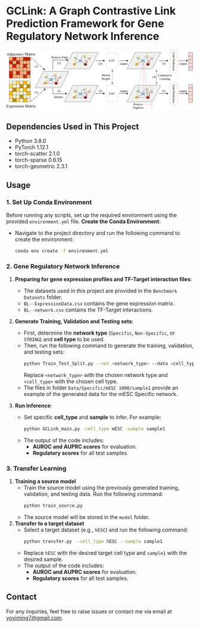 # GCLink: A Graph Contrastive Link Prediction Framework for Gene Regulatory Network Inference
![Network Structure](Figure/pipeline.png)
## Dependencies Used in This Project
- Python 3.8.0
- PyTorch 1.12.1
- torch-scatter 2.1.0
- torch-sparse 0.6.15
- torch-geometric 2.3.1

## Usage
### 1. Set Up Conda Environment
Before running any scripts, set up the required environment using the provided `environment.yml` file.
**Create the Conda Environment**:
   - Navigate to the project directory and run the following command to create the environment:
     ```bash
     conda env create -f environment.yml
     ```
### 2. Gene Regulatory Network Inference
1. **Preparing for gene expression profiles and TF-Target interaction files**:
   - The datasets used in this project are provided in the `Benchmark Datasets` folder. 
   - `BL--ExpressionData.csv` contains the gene expression matrix.
   - `BL--network.csv` contains the TF-Target interactions.

2. **Generate Training, Validation and Testing sets**:
   - First, determine the **network type** (`Specific`, `Non-Specific`, or `STRING`) and **cell type** to be used.
   - Then, run the following command to generate the training, validation, and testing sets:
     ```bash
     python Train_Test_Split.py --net <network_type> --data <cell_type>
     ```
     Replace `<network_type>` with the chosen network type and `<cell_type>` with the chosen cell type.
   - The files in folder `Data/Specific/mESC 1000/sample1` provide an example of the generated data for the mESC Specific network.
3. **Run Inference**:
   - Set specific **cell_type** and **sample** to infer. For example:
     ```bash
     python GCLink_main.py -cell_type mESC -sample sample1
     ```
   - The output of the code includes:
     - **AUROC and AUPRC scores** for evaluation.
     - **Regulatory scores** for all test samples.
### 3. Transfer Learning
1. **Training a source model**
   - Train the source model using the previously generated training, validation, and testing data. Run the following command:
     ```bash
     python train_source.py
     ```
   - The source model will be stored in the `model` folder.
2. **Transfer to a target dataset**
   - Select a target dataset (e.g., `hESC`) and run the following command:
     ```bash
     python transfer.py --cell_type hESC --sample sample1
     ```
   - Replace `hESC` with the desired target cell type and `sample1` with the desired sample.
   - The output of the code includes:
     - **AUROC and AUPRC scores** for evaluation.
     - **Regulatory scores** for all test samples.
## Contact
For any inquiries, feel free to raise issues or contact me via email at yoyiming7@gmail.com.
